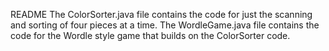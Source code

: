README
The 
ColorSorter.java file contains the code for just the scanning and sorting of 
four pieces at a time. The 
WordleGame.java file contains the code for the Wordle 
style game that builds on the ColorSorter code.
